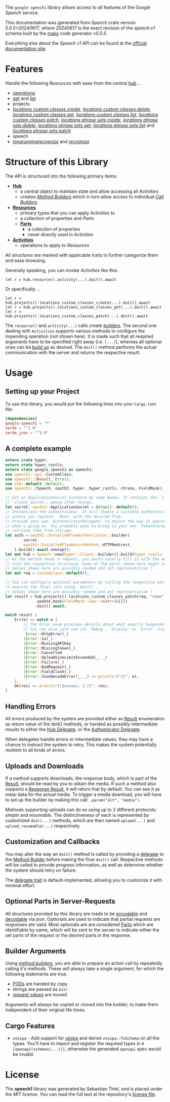 <!---
DO NOT EDIT !
This file was generated automatically from 'src/generator/templates/api/README.md.mako'
DO NOT EDIT !
-->
The `google-speech1` library allows access to all features of the *Google Speech* service.

This documentation was generated from *Speech* crate version *5.0.5+20240617*, where *20240617* is the exact revision of the *speech:v1* schema built by the [mako](http://www.makotemplates.org/) code generator *v5.0.5*.

Everything else about the *Speech* *v1* API can be found at the
[official documentation site](https://cloud.google.com/speech-to-text/docs/quickstart-protocol).
# Features

Handle the following *Resources* with ease from the central [hub](https://docs.rs/google-speech1/5.0.5+20240617/google_speech1/Speech) ... 

* [operations](https://docs.rs/google-speech1/5.0.5+20240617/google_speech1/api::Operation)
 * [*get*](https://docs.rs/google-speech1/5.0.5+20240617/google_speech1/api::OperationGetCall) and [*list*](https://docs.rs/google-speech1/5.0.5+20240617/google_speech1/api::OperationListCall)
* projects
 * [*locations custom classes create*](https://docs.rs/google-speech1/5.0.5+20240617/google_speech1/api::ProjectLocationCustomClassCreateCall), [*locations custom classes delete*](https://docs.rs/google-speech1/5.0.5+20240617/google_speech1/api::ProjectLocationCustomClassDeleteCall), [*locations custom classes get*](https://docs.rs/google-speech1/5.0.5+20240617/google_speech1/api::ProjectLocationCustomClassGetCall), [*locations custom classes list*](https://docs.rs/google-speech1/5.0.5+20240617/google_speech1/api::ProjectLocationCustomClassListCall), [*locations custom classes patch*](https://docs.rs/google-speech1/5.0.5+20240617/google_speech1/api::ProjectLocationCustomClassPatchCall), [*locations phrase sets create*](https://docs.rs/google-speech1/5.0.5+20240617/google_speech1/api::ProjectLocationPhraseSetCreateCall), [*locations phrase sets delete*](https://docs.rs/google-speech1/5.0.5+20240617/google_speech1/api::ProjectLocationPhraseSetDeleteCall), [*locations phrase sets get*](https://docs.rs/google-speech1/5.0.5+20240617/google_speech1/api::ProjectLocationPhraseSetGetCall), [*locations phrase sets list*](https://docs.rs/google-speech1/5.0.5+20240617/google_speech1/api::ProjectLocationPhraseSetListCall) and [*locations phrase sets patch*](https://docs.rs/google-speech1/5.0.5+20240617/google_speech1/api::ProjectLocationPhraseSetPatchCall)
* speech
 * [*longrunningrecognize*](https://docs.rs/google-speech1/5.0.5+20240617/google_speech1/api::SpeechLongrunningrecognizeCall) and [*recognize*](https://docs.rs/google-speech1/5.0.5+20240617/google_speech1/api::SpeechRecognizeCall)




# Structure of this Library

The API is structured into the following primary items:

* **[Hub](https://docs.rs/google-speech1/5.0.5+20240617/google_speech1/Speech)**
    * a central object to maintain state and allow accessing all *Activities*
    * creates [*Method Builders*](https://docs.rs/google-speech1/5.0.5+20240617/google_speech1/client::MethodsBuilder) which in turn
      allow access to individual [*Call Builders*](https://docs.rs/google-speech1/5.0.5+20240617/google_speech1/client::CallBuilder)
* **[Resources](https://docs.rs/google-speech1/5.0.5+20240617/google_speech1/client::Resource)**
    * primary types that you can apply *Activities* to
    * a collection of properties and *Parts*
    * **[Parts](https://docs.rs/google-speech1/5.0.5+20240617/google_speech1/client::Part)**
        * a collection of properties
        * never directly used in *Activities*
* **[Activities](https://docs.rs/google-speech1/5.0.5+20240617/google_speech1/client::CallBuilder)**
    * operations to apply to *Resources*

All *structures* are marked with applicable traits to further categorize them and ease browsing.

Generally speaking, you can invoke *Activities* like this:

```Rust,ignore
let r = hub.resource().activity(...).doit().await
```

Or specifically ...

```ignore
let r = hub.projects().locations_custom_classes_create(...).doit().await
let r = hub.projects().locations_custom_classes_get(...).doit().await
let r = hub.projects().locations_custom_classes_patch(...).doit().await
```

The `resource()` and `activity(...)` calls create [builders][builder-pattern]. The second one dealing with `Activities` 
supports various methods to configure the impending operation (not shown here). It is made such that all required arguments have to be 
specified right away (i.e. `(...)`), whereas all optional ones can be [build up][builder-pattern] as desired.
The `doit()` method performs the actual communication with the server and returns the respective result.

# Usage

## Setting up your Project

To use this library, you would put the following lines into your `Cargo.toml` file:

```toml
[dependencies]
google-speech1 = "*"
serde = "^1.0"
serde_json = "^1.0"
```

## A complete example

```Rust
extern crate hyper;
extern crate hyper_rustls;
extern crate google_speech1 as speech1;
use speech1::api::CustomClass;
use speech1::{Result, Error};
use std::default::Default;
use speech1::{Speech, oauth2, hyper, hyper_rustls, chrono, FieldMask};

// Get an ApplicationSecret instance by some means. It contains the `client_id` and 
// `client_secret`, among other things.
let secret: oauth2::ApplicationSecret = Default::default();
// Instantiate the authenticator. It will choose a suitable authentication flow for you, 
// unless you replace  `None` with the desired Flow.
// Provide your own `AuthenticatorDelegate` to adjust the way it operates and get feedback about 
// what's going on. You probably want to bring in your own `TokenStorage` to persist tokens and
// retrieve them from storage.
let auth = oauth2::InstalledFlowAuthenticator::builder(
        secret,
        oauth2::InstalledFlowReturnMethod::HTTPRedirect,
    ).build().await.unwrap();
let mut hub = Speech::new(hyper::Client::builder().build(hyper_rustls::HttpsConnectorBuilder::new().with_native_roots().unwrap().https_or_http().enable_http1().build()), auth);
// As the method needs a request, you would usually fill it with the desired information
// into the respective structure. Some of the parts shown here might not be applicable !
// Values shown here are possibly random and not representative !
let mut req = CustomClass::default();

// You can configure optional parameters by calling the respective setters at will, and
// execute the final call using `doit()`.
// Values shown here are possibly random and not representative !
let result = hub.projects().locations_custom_classes_patch(req, "name")
             .update_mask(FieldMask::new::<&str>(&[]))
             .doit().await;

match result {
    Err(e) => match e {
        // The Error enum provides details about what exactly happened.
        // You can also just use its `Debug`, `Display` or `Error` traits
         Error::HttpError(_)
        |Error::Io(_)
        |Error::MissingAPIKey
        |Error::MissingToken(_)
        |Error::Cancelled
        |Error::UploadSizeLimitExceeded(_, _)
        |Error::Failure(_)
        |Error::BadRequest(_)
        |Error::FieldClash(_)
        |Error::JsonDecodeError(_, _) => println!("{}", e),
    },
    Ok(res) => println!("Success: {:?}", res),
}

```
## Handling Errors

All errors produced by the system are provided either as [Result](https://docs.rs/google-speech1/5.0.5+20240617/google_speech1/client::Result) enumeration as return value of
the doit() methods, or handed as possibly intermediate results to either the 
[Hub Delegate](https://docs.rs/google-speech1/5.0.5+20240617/google_speech1/client::Delegate), or the [Authenticator Delegate](https://docs.rs/yup-oauth2/*/yup_oauth2/trait.AuthenticatorDelegate.html).

When delegates handle errors or intermediate values, they may have a chance to instruct the system to retry. This 
makes the system potentially resilient to all kinds of errors.

## Uploads and Downloads
If a method supports downloads, the response body, which is part of the [Result](https://docs.rs/google-speech1/5.0.5+20240617/google_speech1/client::Result), should be
read by you to obtain the media.
If such a method also supports a [Response Result](https://docs.rs/google-speech1/5.0.5+20240617/google_speech1/client::ResponseResult), it will return that by default.
You can see it as meta-data for the actual media. To trigger a media download, you will have to set up the builder by making
this call: `.param("alt", "media")`.

Methods supporting uploads can do so using up to 2 different protocols: 
*simple* and *resumable*. The distinctiveness of each is represented by customized 
`doit(...)` methods, which are then named `upload(...)` and `upload_resumable(...)` respectively.

## Customization and Callbacks

You may alter the way an `doit()` method is called by providing a [delegate](https://docs.rs/google-speech1/5.0.5+20240617/google_speech1/client::Delegate) to the 
[Method Builder](https://docs.rs/google-speech1/5.0.5+20240617/google_speech1/client::CallBuilder) before making the final `doit()` call. 
Respective methods will be called to provide progress information, as well as determine whether the system should 
retry on failure.

The [delegate trait](https://docs.rs/google-speech1/5.0.5+20240617/google_speech1/client::Delegate) is default-implemented, allowing you to customize it with minimal effort.

## Optional Parts in Server-Requests

All structures provided by this library are made to be [encodable](https://docs.rs/google-speech1/5.0.5+20240617/google_speech1/client::RequestValue) and 
[decodable](https://docs.rs/google-speech1/5.0.5+20240617/google_speech1/client::ResponseResult) via *json*. Optionals are used to indicate that partial requests are responses 
are valid.
Most optionals are are considered [Parts](https://docs.rs/google-speech1/5.0.5+20240617/google_speech1/client::Part) which are identifiable by name, which will be sent to 
the server to indicate either the set parts of the request or the desired parts in the response.

## Builder Arguments

Using [method builders](https://docs.rs/google-speech1/5.0.5+20240617/google_speech1/client::CallBuilder), you are able to prepare an action call by repeatedly calling it's methods.
These will always take a single argument, for which the following statements are true.

* [PODs][wiki-pod] are handed by copy
* strings are passed as `&str`
* [request values](https://docs.rs/google-speech1/5.0.5+20240617/google_speech1/client::RequestValue) are moved

Arguments will always be copied or cloned into the builder, to make them independent of their original life times.

[wiki-pod]: http://en.wikipedia.org/wiki/Plain_old_data_structure
[builder-pattern]: http://en.wikipedia.org/wiki/Builder_pattern
[google-go-api]: https://github.com/google/google-api-go-client

## Cargo Features

* `utoipa` - Add support for [utoipa](https://crates.io/crates/utoipa) and derive `utoipa::ToSchema` on all
the types. You'll have to import and register the required types in `#[openapi(schemas(...))]`, otherwise the
generated `openapi` spec would be invalid.


# License
The **speech1** library was generated by Sebastian Thiel, and is placed 
under the *MIT* license.
You can read the full text at the repository's [license file][repo-license].

[repo-license]: https://github.com/Byron/google-apis-rsblob/main/LICENSE.md

